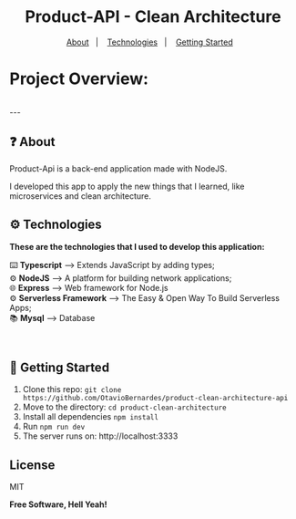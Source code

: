 <h1 align="center">
   Product-API - Clean Architecture
</h1>

<p align="center">
  <a href="#question-about">About</a>&nbsp;&nbsp;&nbsp;|&nbsp;&nbsp;&nbsp;
  <a href="#gear-technologies">Technologies</a>&nbsp;&nbsp;&nbsp;|&nbsp;&nbsp;&nbsp;
  <a href="#rocket-getting-started-with-docker">Getting Started</a>&nbsp;&nbsp;&nbsp;
</p>

# Project Overview:
<p align="center">
   <picture>
      <source media="(prefers-color-scheme: dark)" srcset="https://raw.githubusercontent.com/OtavioBernardes/product-clean-architecture-api/master/public/img/architecture-dark.png"  />
      <source media="(prefers-color-scheme: light)" srcset="https://raw.githubusercontent.com/OtavioBernardes/product-clean-architecture-api/master/public/img/architecture-light.png" />
      <img>
   </picture>
</p>
---

</br> 

## :question: About

Product-Api is a back-end application made with NodeJS.

I developed this app to apply the new things that I learned, like microservices and clean architecture.

## :gear: Technologies

**These are the technologies that I used to develop this application:**

⌨️ <strong>Typescript</strong> —> Extends JavaScript by adding types;</br> 
⚙️ <strong>NodeJS</strong> —> A platform for building network applications;</br>
🌐 <strong>Express</strong> —> Web framework for Node.js</br>
⚙️ <strong>Serverless Framework</strong> —> The Easy & Open
Way To Build Serverless Apps;</br>
📚 <strong>Mysql</strong> —> Database</br>

</br>

## :rocket: Getting Started

1. Clone this repo: `git clone https://github.com/OtavioBernardes/product-clean-architecture-api`
2. Move to the directory: `cd product-clean-architecture`
3. Install all dependencies `npm install`
4. Run `npm run dev`
5. The server runs on: http://localhost:3333

## License

MIT

**Free Software, Hell Yeah!**
